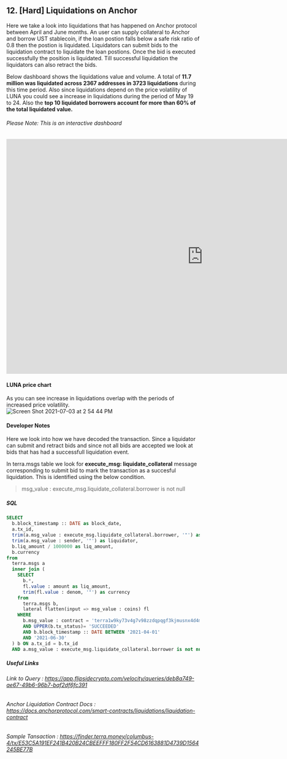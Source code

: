 
## 12. [Hard] Liquidations on Anchor  

Here we take a look into liquidations that has happened on Anchor protocol between April and June months. An user can supply collateral to Anchor and borrow UST stablecoin, if the loan postion falls below a safe risk ratio of 0.8 then the postion is liquidated. Liquidators can submit bids to the liquidation contract to liquidate the loan postions. Once the bid is executed successfully the position is liquidated. Till successful liquidation the liquidators can also retract the bids.  

Below dashboard shows the liquidations value and volume. A total of **11.7 million was liquidated across 2367 addresses in 3723 liquidations** during this time period. Also since liquidations depend on the price volatility of LUNA you could see a increase in liquidations during the period of May 19 to 24. Also the **top 10 liquidated borrowers account for more than 60% of the total liquidated value.**  
 
###### Please Note: This is an interactive dashboard  


<iframe width="1024" height="612" src="https://app.powerbi.com/view?r=eyJrIjoiN2Q1NmNiMmEtMzNlNy00NTc5LWExODUtYmM2OGU4MzcxZDcyIiwidCI6ImIyNzI1YWM4LTMyY2MtNDhjZS1iYTdmLTc4MmFlYjQxNTUwYSJ9" frameborder="0" allowFullScreen="true"></iframe>

#### LUNA price chart

As you can see increase in liquidations overlap with the periods of increased price volatility.  
![Screen Shot 2021-07-03 at 2 54 44 PM](https://user-images.githubusercontent.com/86668287/124350684-ae330280-dc13-11eb-8978-ce1df3324754.png)


#### Developer Notes

Here we look into how we have decoded the transaction. Since a liquidator can submit and retract bids and since not all bids are accepted we look at bids that has had a successfull liquidation event.


In terra.msgs table we look for **execute_msg: liquidate_collateral** message corresponding to submit bid to mark the transaction as a succesful liquidation. This is identified using the below condition.   

> msg_value : execute_msg.liquidate_collateral.borrower is not null 

##### SQL  
```sql
SELECT 
  b.block_timestamp :: DATE as block_date, 
  a.tx_id, 
  trim(a.msg_value : execute_msg.liquidate_collateral.borrower, '"') as borrower, 
  trim(a.msg_value : sender, '"') as liquidator, 
  b.liq_amount / 1000000 as liq_amount, 
  b.currency 
from 
  terra.msgs a 
  inner join (
    SELECT 
      b.*, 
      fl.value : amount as liq_amount, 
      trim(fl.value : denom, '"') as currency 
    from 
      terra.msgs b, 
      lateral flatten(input => msg_value : coins) fl 
    WHERE 
      b.msg_value : contract = 'terra1w9ky73v4g7v98zzdqpqgf3kjmusnx4d4mvnac6' 
      AND UPPER(b.tx_status)= 'SUCCEEDED' 
      AND b.block_timestamp :: DATE BETWEEN '2021-04-01' 
      AND '2021-06-30'
  ) b ON a.tx_id = b.tx_id 
  AND a.msg_value : execute_msg.liquidate_collateral.borrower is not null
```






##### Useful Links
###### Link to Query : <https://app.flipsidecrypto.com/velocity/queries/deb8a749-ae67-49b6-96b7-baf2df6fc391>
###### Anchor Liquidation Contract Docs : <https://docs.anchorprotocol.com/smart-contracts/liquidations/liquidation-contract>
###### Sample Tansaction : <https://finder.terra.money/columbus-4/tx/E53C5A191EF241B420B24CBEEFFF180FF2F54CD6163881D4739D1564245BE77B>


